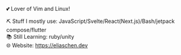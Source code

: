 💕 Lover of Vim and Linux!

⛏️ Stuff I mostly use: JavaScript/Svelte/React(Next.js)/Bash/jetpack compose/flutter\
📚 Still Learning: ruby/unity\
🌐 Website: https://eliaschen.dev
